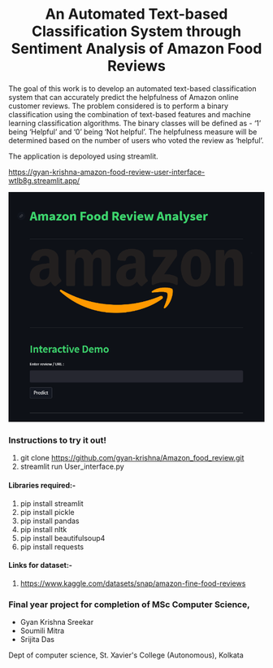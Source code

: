 
<center><h1>An Automated Text-based Classification System through Sentiment Analysis of Amazon Food Reviews</h1></center>

The goal of this work is to develop an automated text-based classification system that can accurately predict the helpfulness of Amazon online customer reviews. The problem considered is to perform a binary classification using the combination of text-based features and machine learning classification algorithms. The binary classes will be defined as - ‘1’ being ‘Helpful’ and ‘0’ being ‘Not helpful’. The helpfulness measure will be determined based on the number of users who voted the review as ‘helpful’.

The application is depoloyed using streamlit. 

https://gyan-krishna-amazon-food-review-user-interface-wtlb8g.streamlit.app/

<img src='Images/screenshot.png' href="https://gyan-krishna-amazon-food-review-user-interface-wtlb8g.streamlit.app/">

### Instructions to try it out!
1. git clone https://github.com/gyan-krishna/Amazon_food_review.git
2. streamlit run User_interface.py

#### Libraries required:-
1. pip install streamlit
2. pip install pickle
3. pip install pandas
4. pip install nltk
5. pip install beautifulsoup4
6. pip install requests

#### Links for dataset:-
1. https://www.kaggle.com/datasets/snap/amazon-fine-food-reviews
### Final year project for completion of MSc Computer Science,
- Gyan Krishna Sreekar
- Soumili Mitra
- Srijita Das 

Dept of computer science, St. Xavier's College (Autonomous), Kolkata
